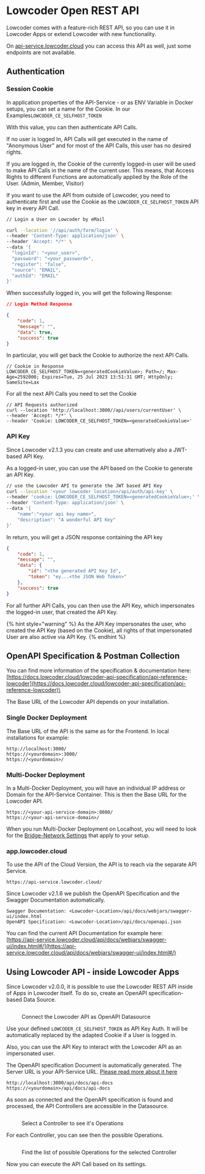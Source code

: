 # Lowcoder Open REST API

Lowcoder comes with a feature-rich REST API, so you can use it in Lowcoder Apps or extend Lowcoder with new functionality.

On [api-service.lowcoder.cloud](https://api-service.lowcoder.cloud/api/docs/webjars/swagger-ui/index.html#/) you can access this API as well, just some endpoints are not available.

## Authentication

### Session Cookie

In application properties of the API-Service - or as ENV Variable in Docker setups, you can set a name for the Cookie. In our Examples`LOWCODER_CE_SELFHOST_TOKEN`

With this value, you can then authenticate API Calls.

If no user is logged In, API Calls will get executed in the name of "Anonymous User" and for most of the API Calls, this user has no desired rights.

If you are logged in, the Cookie of the currently logged-in user will be used to make API Calls in the name of the current user. This means, that Access Rights to different Functions are automatically applied by the Role of the User. (Admin, Member, Visitor)

If you want to use the API from outside of Lowcoder, you need to authenticate first and use the Cookie as the `LOWCODER_CE_SELFHOST_TOKEN` API key in every API Call.

```bash
// Login a User on Lowcoder by eMail

curl --location '//api/auth/form/login' \
--header 'Content-Type: application/json' \
--header 'Accept: */*' \
--data '{
  "loginId": "<your_user>",
  "password": "<your_password>",
  "register": "false",
  "source": "EMAIL",
  "authId": "EMAIL"
}'
```

When successfully logged in, you will get the following Response:

```json
// Login Method Response

{
    "code": 1,
    "message": "",
    "data": true,
    "success": true
}
```

In particular, you will get back the Cookie to authorize the next API Calls.

```
// Cookie in Response
LOWCODER_CE_SELFHOST_TOKEN=<generatedCookieValue>; Path=/; Max-Age=2592000; Expires=Tue, 25 Jul 2023 13:51:31 GMT; HttpOnly; SameSite=Lax
```

For all the next API Calls you need to set the Cookie

```
// API Requests authorized
curl --location 'http://localhost:3000//api/users/currentUser' \
--header 'Accept: */*' \
--header 'Cookie: LOWCODER_CE_SELFHOST_TOKEN=<generatedCookieValue>'
```

### API Key

Since Lowcoder v2.1.3 you can create and use alternatively also a JWT-based API Key.

As a logged-in user, you can use the API based on the Cookie to generate an API Key.

```bash
// use the Lowcoder API to generate the JWT based API Key
curl --location '<your lowcoder location>/api/auth/api-key' \
--header 'cookie: LOWCODER_CE_SELFHOST_TOKEN=<generatedCookieValue>;' \
--header 'Content-Type: application/json' \
--data '{
    "name":"<your api key name>",
    "description": "A wonderful API Key"
}'
```

In return, you will get a JSON response containing the API key

```json
{
    "code": 1,
    "message": "",
    "data": {
        "id": "<the generated API Key Id",
        "token": "ey...<the JSON Web Token>"
    },
    "success": true
}
```

For all further API Calls, you can then use the API Key, which impersonates the logged-in user, that created the API Key.

{% hint style="warning" %}
As the API Key impersonates the user, who created the API Key (based on the Cookie), all rights of that impersonated User are also active via API Key.&#x20;
{% endhint %}

## OpenAPI Specification & Postman Collection

You can find more information of the specification & documentation here:\
[https://docs.lowcoder.cloud/lowcoder-api-specification/api-reference-lowcoder](https://docs.lowcoder.cloud/lowcoder-api-specification/api-reference-lowcoder)\


The Base URL of the Lowcoder API depends on your installation.

### Single Docker Deployment

The Base URL of the API is the same as for the Frontend. In local installations for example:

```
http://localhost:3000/
https://<yourdomain>:3000/
https://<yourdomain>/
```

### Multi-Docker Deployment

In a Multi-Docker Deployment, you will have an individual IP address or Domain for the API-Service Container. This is then the Base URL for the Lowcoder API.

```
https://<your-api-service-domain>:8080/
https://<your-api-service-domain>/
```

When you run Multi-Docker Deployment on Localhost, you will need to look for the [Bridge-Network Settings](https://www.baeldung.com/ops/docker-communicating-with-containers-on-same-machine) that apply to your setup.

### app.lowcoder.cloud

To use the API of the Cloud Version, the API is to reach via the separate API Service.

```
https://api-service.lowcoder.cloud/
```

Since Lowcoder v2.1.6 we publish the OpenAPI Specification and the Swagger Documentation automatically.

```
Swagger Documentation: <Lowcoder-Location>/api/docs/webjars/swagger-ui/index.html
OpenAPI Specification: <Lowcoder-Location>/api/docs/openapi.json
```

You can find the current API Documentation for example here: \
[https://api-service.lowcoder.cloud/api/docs/webjars/swagger-ui/index.html#/](https://api-service.lowcoder.cloud/api/docs/webjars/swagger-ui/index.html#/)

## Using Lowcoder API - inside Lowcoder Apps

Since Lowcoder v2.0.0, it is possible to use the Lowcoder REST API inside of Apps in Lowcoder itself. To do so, create an OpenAPI specification-based Data Source.

<figure><img src="../.gitbook/assets/Lowcoder API  Create Datasource.png" alt=""><figcaption><p>Connect the Lowcoder API as OpenAPI Datasource</p></figcaption></figure>

Use your defined `LOWCODER_CE_SELFHOST_TOKEN` as API Key Auth. It will be automatically replaced by the adapted Cookie if a User is logged in.

Also, you can use the API Key to interact with the Lowcoder API as an impersonated user.

The OpenAPI specification Document is automatically generated. The Server URL is your API-Service URL. [Please read more about it here](https://docs.lowcoder.cloud/lowcoder-api-specification/api-reference)

```
http://localhost:3000/api/docs/api-docs
https://<yourdomain>/api/docs/api-docs
```

As soon as connected and the OpenAPI specification is found and processed, the API Controllers are accessible in the Datasource.

<figure><img src="../.gitbook/assets/Lowcoder API  Chose Controller.png" alt=""><figcaption><p>Select a Controller to see it's Operations</p></figcaption></figure>

For each Controller, you can see then the possible Operations.

<figure><img src="../.gitbook/assets/Lowcoder API  Choose Operation.png" alt=""><figcaption><p>Find the list of possible Operations for the selected Controller</p></figcaption></figure>

Now you can execute the API Call based on its settings.

<figure><img src="../.gitbook/assets/Lowcoder API  Get User Profile.png" alt=""><figcaption></figcaption></figure>
